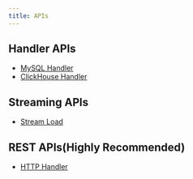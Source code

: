 ```yaml
---
title: APIs
---
```


## Handler APIs

- [MySQL Handler](01-mysql-handler.md)
- [ClickHouse Handler](02-clickhouse-handler.md)

## Streaming APIs

- [Stream Load](03-streaming-load.md)

## REST APIs(Highly Recommended)

- [HTTP Handler](00-rest.md)

